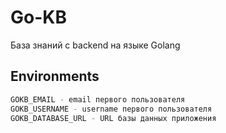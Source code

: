 # Go-KB

База знаний с backend на языке Golang

## Environments

```bash
GOKB_EMAIL - email первого пользователя
GOKB_USERNAME - username первого пользователя
GOKB_DATABASE_URL - URL базы данных приложения
```
